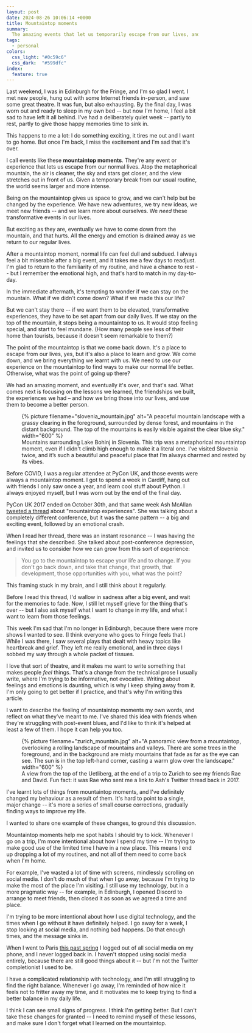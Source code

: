 ```yaml
---
layout: post
date: 2024-08-26 10:06:14 +0000
title: Mountaintop moments
summary:
  The amazing events that let us temporarily escape from our lives, and how to deal with the emotional crash that comes afterward.
tags:
  - personal
colors:
  css_light: "#0c59c6"
  css_dark:  "#599dfc"
index:
  feature: true
---
```

Last weekend, I was in Edinburgh for the Fringe, and I'm so glad I went.
I met new people, hung out with some Internet friends in-person, and saw some great theatre.
It was fun, but also exhausting.
By the final day, I was worn out and ready to sleep in my own bed -- but now I'm home, I feel a bit sad to have left it all behind.
I've had a deliberately quiet week -- partly to rest, partly to give those happy memories time to sink in.

This happens to me a lot: I do something exciting, it tires me out and I want to go home.
But once I'm back, I miss the excitement and I'm sad that it's over.

I call events like these **mountaintop moments**.
They're any event or experience that lets us escape from our normal lives.
Atop the metaphorical mountain, the air is cleaner, the sky and stars get closer, and the view stretches out in front of us.
Given a temporary break from our usual routine, the world seems larger and more intense.

Being on the mountaintop gives us space to grow, and we can't help but be changed by the experience.
We have new adventures, we try new ideas, we meet new friends -- and we learn more about ourselves.
We *need* these transformative events in our lives.

But exciting as they are, eventually we have to come down from the mountain, and that hurts.
All the energy and emotion is drained away as we return to our regular lives.

After a mountaintop moment, normal life can feel dull and subdued.
I always feel a bit miserable after a big event, and it takes me a few days to readjust.
I'm glad to return to the familiarity of my routine, and have a chance to rest -- but I remember the emotional high, and that's hard to match in my day-to-day.

In the immediate aftermath, it's tempting to wonder if we can stay on the mountain.
What if we didn't come down?
What if we made this our life?

But we can't stay there -- if we want them to be elevated, transformative experiences, they have to be set apart from our daily lives.
If we stay on the top of the mountain, it stops being a mountaintop to us.
It would stop feeling special, and start to feel mundane.
(How many people see less of their home than tourists, because it doesn't seem remarkable to them?)

The point of the mountaintop is that we come back down.
It's a place to escape from our lives, yes, but it's also a place to learn and grow.
We come down, and we bring everything we learnt with us.
We need to use our experience on the mountaintop to find ways to make our normal life better.
Otherwise, what was the point of going up there?

We had an amazing moment, and eventually it's over, and that's sad.
What comes next is focusing on the lessons we learned, the friendships we built, the experiences we had – and how we bring those into our lives, and use them to become a better person.

<figure style="width: 600px;">
  {%
    picture
    filename="slovenia_mountain.jpg"
    alt="A peaceful mountain landscape with a grassy clearing in the foreground, surrounded by dense forest, and mountains in the distant background.
    The top of the mountains is easily visible against the clear blue sky."
    width="600"
  %}
  <figcaption>
    Mountains surrounding Lake Bohinj in Slovenia.
    This trip was a metaphorical mountaintop moment, even if I didn't climb high enough to make it a literal one.
    I’ve visited Slovenia twice, and it’s such a beautiful and peaceful place that I’m always charmed and rested by its vibes.
  </figcaption>
</figure>

Before COVID, I was a regular attendee at PyCon UK, and those events were always a mountaintop moment.
I got to spend a week in Cardiff, hang out with friends I only saw once a year, and learn cool stuff about Python.
I always enjoyed myself, but I was worn out by the end of the final day.

PyCon UK 2017 ended on October 30th, and that same week Ash McAllan [tweeted a thread][twitter] about "mountaintop experiences".
She was talking about a completely different conference, but it was the same pattern -- a big and exciting event, followed by an emotional crash.

When I read her thread, there was an instant resonance -- I was having the feelings that she described.
She talked about post-conference depression, and invited us to consider how we can grow from this sort of experience:

> You go to the mountaintop to escape your life and to change.
> If you don't go back down, and take that change, that growth, that development, those opportunities with you, what was the point?

This framing stuck in my brain, and I still think about it regularly.

Before I read this thread, I'd wallow in sadness after a big event, and wait for the memories to fade.
Now, I still let myself grieve for the thing that's over -- but I also ask myself what I want to change in my life, and what I want to learn from those feelings.

This week I'm sad that I'm no longer in Edinburgh, because there were more shows I wanted to see.
(I think everyone who goes to Fringe feels that.)
While I was there, I saw several plays that dealt with heavy topics like heartbreak and grief.
They left me really emotional, and in three days I sobbed my way through a whole packet of tissues.

I love that sort of theatre, and it makes me want to write something that makes people *feel* things.
That's a change from the technical prose I usually write, where I'm trying to be informative, not evocative.
Writing about feelings and emotions is daunting, which is why I keep shying away from it.
I'm only going to get better if I practice, and that's why I'm writing this article.

I want to describe the feeling of mountaintop moments my own words, and reflect on what they’ve meant to me.
I've shared this idea with friends when they're struggling with post-event blues, and I'd like to think it's helped at least a few of them.
I hope it can help you too.

[twitter]: https://twitter.com/acegiak/status/924761539592065024

<figure style="width: 600px;">
  {%
    picture
    filename="zurich_mountain.jpg"
    alt="A panoramic view from a mountaintop, overlooking a rolling landscape of mountains and valleys. There are some trees in the foreground, and in the background are misty mountains that fade as far as the eye can see. The sun is in the top left-hand corner, casting a warm glow over the landscape."
    width="600"
  %}
  <figcaption>
    A view from the top of the Uetliberg, at the end of a trip to Zurich to see my friends Rae and David.
    Fun fact: it was Rae who sent me a link to Ash's Twitter thread back in 2017.
  </figcaption>
</figure>

I've learnt lots of things from mountaintop moments, and I've definitely changed my behaviour as a result of them.
It's hard to point to a single, major change -- it's more a series of small course corrections, gradually finding ways to improve my life.

I wanted to share one example of these changes, to ground this discussion.

Mountaintop moments help me spot habits I should try to kick.
Whenever I go on a trip, I'm more intentional about how I spend my time -- I'm trying to make good use of the limited time I have in a new place.
This means I end up dropping a lot of my routines, and not all of them need to come back when I'm home.

For example, I've wasted a lot of time with screens, mindlessly scrolling on social media.
I don't do much of that when I go away, because I'm trying to make the most of the place I'm visiting.
I still use my technology, but in a more pragmatic way -- for example, in Edinburgh, I opened Discord to arrange to meet friends, then closed it as soon as we agreed a time and place.

I'm trying to be more intentional about how I use digital technology, and the times when I go without it have definitely helped.
I go away for a week, I stop looking at social media, and nothing bad happens.
Do that enough times, and the message sinks in.

When I went to Paris [this past spring](/2024/preserving-pixels-in-paris/) I logged out of all social media on my phone, and I never logged back in.
I haven't stopped using social media entirely, because there are still good things about it -- but I'm not the Twitter completionist I used to be.

I have a complicated relationship with technology, and I'm still struggling to find the right balance.
Whenever I go away, I'm reminded of how nice it feels not to fritter away my time, and it motivates me to keep trying to find a better balance in my daily life.

I think I can see small signs of progress.
I think I'm getting better.
But I can't take these changes for granted -- I need to remind myself of these lessons, and make sure I don't forget what I learned on the mountaintop.
